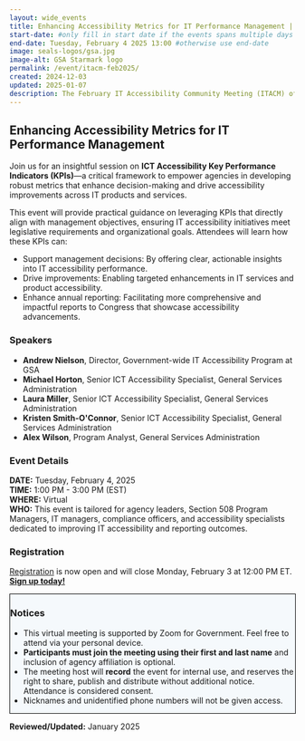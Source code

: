 ```yaml
---
layout: wide_events
title: Enhancing Accessibility Metrics for IT Performance Management | ITACM
start-date: #only fill in start date if the events spans multiple days
end-date: Tuesday, February 4 2025 13:00 #otherwise use end-date
image: seals-logos/gsa.jpg
image-alt: GSA Starmark logo
permalink: /event/itacm-feb2025/
created: 2024-12-03
updated: 2025-01-07
description: The February IT Accessibility Community Meeting (ITACM) offers practical guidance on leveraging IT Accessibility Key Performance Indicators (KPI) that directly align with management objectives, ensuring IT accessibility initiatives meet legislative requirements and organizational goals.
---
```

## Enhancing Accessibility Metrics for IT Performance Management
Join us for an insightful session on **ICT Accessibility Key Performance Indicators (KPIs)**&mdash;a critical framework to empower agencies in developing robust metrics that enhance decision-making and drive accessibility improvements across IT products and services.

This event will provide practical guidance on leveraging KPIs that directly align with management objectives, ensuring IT accessibility initiatives meet legislative requirements and organizational goals. Attendees will learn how these KPIs can:

* Support management decisions: By offering clear, actionable insights into IT accessibility performance.
* Drive improvements: Enabling targeted enhancements in IT services and product accessibility.
* Enhance annual reporting: Facilitating more comprehensive and impactful reports to Congress that showcase accessibility advancements.

### Speakers
* **Andrew Nielson**, Director, Government-wide IT Accessibility Program at GSA
* **Michael Horton**, Senior ICT Accessibility Specialist, General Services Administration
* **Laura Miller**, Senior ICT Accessibility Specialist, General Services Administration
* **Kristen Smith-O'Connor**, Senior ICT Accessibility Specialist, General Services Administration
* **Alex Wilson**, Program Analyst, General Services Administration

### Event Details
**DATE:** Tuesday, February 4, 2025  
**TIME:** 1:00 PM - 3:00 PM (EST)  
**WHERE:** Virtual  
**WHO:** This event is tailored for agency leaders, Section 508 Program Managers, IT managers, compliance officers, and accessibility specialists dedicated to improving IT accessibility and reporting outcomes.

### Registration
<a href="https://gsa.zoomgov.com/meeting/register/vJIsf-qprTsqHnTR-8ZBV4pRP8zO_sb4s2k" target="_blank">Registration</a> is now open and will close Monday, February 3 at 12:00 PM ET. <strong><a href="https://gsa.zoomgov.com/meeting/register/vJIsf-qprTsqHnTR-8ZBV4pRP8zO_sb4s2k" target="_blank">Sign up today!</a></strong>

<div style="width: 100%; border: 1px solid black; background-color: #f5f9fc;" class="border-base radius-lg padding-1">
<h3>Notices</h3>
<ul>
  <li>This virtual meeting is supported by Zoom for Government. Feel free to attend via your personal device.</li>
  <li><strong>Participants must join the meeting using their first and last name</strong> and inclusion of agency affiliation is optional​.</li>
  <li>The meeting host will <strong>record</strong> the event for internal use, and reserves the right to share, publish and distribute without additional notice. Attendance is considered consent.</li>
  <li>Nicknames and unidentified phone numbers will not be given access.</li>  
</ul>
</div>

**Reviewed/Updated:** January 2025
